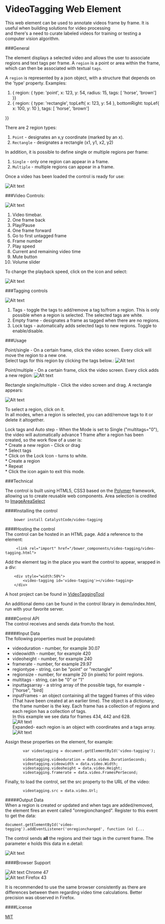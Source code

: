 # VideoTagging Web Element
This web element can be used to annotate videos frame by frame. It is useful when building solutions for video processing  
and there's a need to curate labeled videos for training or testing a computer vision algorithm.

###General
  
The element displays a selected video and allows the user to associate regions and text tags per frame.
A `region` is a point or area within the frame, which can then be associated with textual `tags`.

A `region` is represented by a json object, with a structure that depends on the 'type' property.
Examples:  
1) { region: { type: 'point', x: 123, y: 54, radius: 15, tags: [ 'horse', 'brown'] }}  
2) { region: { type: 'rectangle', topLeft{ x: 123, y: 54 }, bottomRight: topLef{ x: 100, y: 10 }, tags: [ 'horse', 'brown'] 
}}

There are 2 region types:  
1) `Point` - designates an x,y coordinate (marked by an x).  
2) `Rectangle` - designates a rectangle (x1, y1, x2, y2)  

In addition, it is possible to define single or multiple regions per frame:  
1) `Single` - only one region can appear in a frame.  
2) `Multiple` - multiple regions can appear in a frame. 

Once a video has been loaded the control is ready for use:

![Alt text](assets/images/loaded.png?raw=true "Title")


###Video Controls:  

![Alt text](assets/images/videocontrols.png?raw=true "Title")

1) Video timebar.  
2) One frame back  
3) Play/Pause  
4) One frame forward  
5) Go to first untagged frame   
6) Frame number  
7) Play speed  
8) Current and remaining video time  
9) Mute button  
10) Volume slider  

To change the playback speed, click on the icon and select:

![Alt text](assets/images/playback.png?raw=true "Title")


###Tagging controls    

![Alt text](assets/images/taggingcontrols.png?raw=true "Title")
  
1) Tags - toggle the tags to add/remove a tag to/from a region. This is only possible when a region is selected.
   The selected tags are white.  
2) Empty frame - designates a frame as tagged when there are no regions.    
3) Lock tags - automatically adds selected tags to new regions. Toggle to enable/disable. 
     
      

###Usage  

Point/single - On a certain frame, click the video screen. Every click will move the region to a new one.  
Select tags for this region by clicking the tags below.:
![Alt text](assets/images/singlepoint.png?raw=true "Title")

Point/multiple - On a certain frame, click the video screen. Every click adds a new region:
![Alt text](assets/images/multipoints.png?raw=true "Title")

Rectangle single/multiple - Click the video screen and drag. A rectangle appears: 

![Alt text](assets/images/area.png?raw=true "Title")

To select a region, click on it.  
In all modes, when a region is selected, you can add/remove tags to it or delete it altogether.

Lock tags and Auto step - When the Mode is set to Single ("multitags="0"), the video will automatically advance 1 frame 
after a region has been created, so the work flow of a user is:  
     * Create a new region - Click or drag  
     * Select tags  
     * Click on the Lock Icon - turns to white.  
     * Create a region   
     * Repeat   
     * Click the icon again to exit this mode.   


###Technical  

The control is built using HTML5, CSS3 based on the [Polymer](https://www.polymer-project.org/1.0/) 
framework, allowing us to create reusable web components.
Area selection is credited to [ImageAreaSelect](http://odyniec.net/projects/imgareaselect/)

####Installing the control  
```
    bower install CatalystCode/video-tagging
```



####Hosting the control    
The control can be hosted in an HTML page. Add a reference to the element:
```
     <link rel="import" href="/bower_components/video-tagging/video-tagging.html">
```
Add the element tag in the place you want the control to appear, wrapped in a div:
```
    <div style="width:50%">
        <video-tagging id='video-tagging'></video-tagging>
    </div>
```

A host project can be found in [VideoTaggingTool](https://github.com/CatalystCode/VideoTaggingTool.git) 

An additional demo can be found in the control library in demo/index.html,   
run with your favorite server.

####Control API    
The control receives and sends data from/to the host.   

#####Input Data     
The following properties must be populated:   

   * videoduration - number, for example 30.07  
   * videowidth - number, for example 420  
   * videoheight - number, for example 240  
   * framerate - number, for example 29.97  
   * regiontype - string, can be "point" or "rectangle"  
   * regionsize - number, for example 20 (in pixels) for point regions.  
   * multitags - string, can be "0" or "1"   
   * inputtagsarray - a string array of the possible tags, for example - ["horse", "bird]  
   * inputFrames - an object containing all the tagged frames of this video (That have been created at an earlier time).
      The object is a dictionary, the frame number is the key. Each frame has a collection of regions 
      and each region has a collection of tags.    
      In this example we see data for frames 434, 442 and 628.  
      ![Alt text](assets/images/frames1.png?raw=true "Title")  
      Expanded- each region is an object with coordinates and a tags array.  
      ![Alt text](assets/images/frames2.png?raw=true "Title")
  
   Assign these properties on the element, for example:
```
        var videotagging = document.getElementById('video-tagging');
                
        videotagging.videoduration = data.video.DurationSeconds;
        videotagging.videowidth = data.video.Width;
        videotagging.videoheight = data.video.Height;
        videotagging.framerate = data.video.FramesPerSecond;
```

      
  Finally, to load the control, set the src property to the URL of the video: 
```
        videotagging.src = data.video.Url;
```
        

#####Output Data       
When a region is created or updated and when tags are added/removed, the element fires an event called "onregionchanged". Register to this event to get thedata:
```
document.getElementById('video-tegging').addEventListener('onregionchanged', function (e) {...
```
        
The control sends **all** the regions and their tags in the current frame. The parameter e holds this data in e.detail:  

![Alt text](assets/images/frames3.png?raw=true "Title")

####Browser Support  

![Alt text](assets/images/chrome.png?raw=true "Title")  Chrome 47   
![Alt text](assets/images/ff.png?raw=true "Title")      Firefox 43 

It is recommended to use the same browser consistently as there are differences between them regarding video time calculations.
Better precision was observed in Firefox.

####License

[MIT](https://github.com/CatalystCode/video-tagging/blob/master/LICENSE) 
